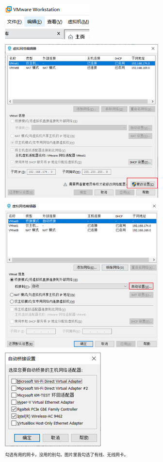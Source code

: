![image-20220313184251093](.assets/image-20220313184251093.png)

![image-20220313184313074](.assets/image-20220313184313074.png)

![image-20220313184333939](.assets/image-20220313184333939.png)

![image-20220313184344090](.assets/image-20220313184344090.png)

勾选有用的网卡，没用的别勾。图片里我勾选了有线、无线网卡。